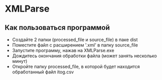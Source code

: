 # XMLParse

## Как пользоваться программой

- Создайте 2 папки (processed_file и source_file) в паке dist
- Поместите файл с расширением '.xml' в папку source_file
- Запустите программу, нажав на XMLParse.exe
- Дождитесь окончания обработки файла (может занять несколько минут)
- Откройте папку processed_file, в которой будет находится обработанный файл itog.csv